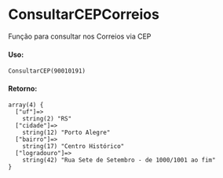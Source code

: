 # ConsultarCEPCorreios
Função para consultar nos Correios via CEP

#### Uso:

`ConsultarCEP(90010191)`

#### Retorno:
```
array(4) {                                            
  ["uf"]=>                                                  
    string(2) "RS"                                            
  ["cidade"]=>                                              
    string(12) "Porto Alegre"                                 
  ["bairro"]=>                                              
    string(17) "Centro Histórico"                             
  ["logradouro"]=>                                          
    string(42) "Rua Sete de Setembro - de 1000/1001 ao fim"   
}                                                            
```
